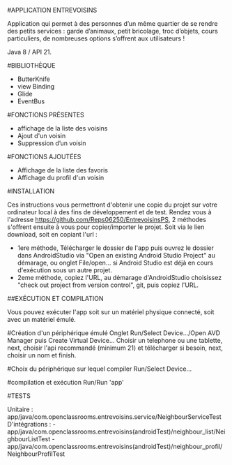 #APPLICATION ENTREVOISINS

Application qui permet à des personnes d’un même quartier de se rendre des petits services : 
garde d’animaux, petit bricolage, troc d’objets, cours particuliers, de nombreuses options s’offrent aux utilisateurs !

Java 8 / API 21. 

#BIBLIOTHÈQUE

- ButterKnife
- view Binding
- Glide
- EventBus

#FONCTIONS PRÉSENTES 

- affichage de la liste des voisins 
- Ajout d'un voisin 
- Suppression d’un voisin

#FONCTIONS AJOUTÉES

- Affichage de la liste des favoris
- Affichage du profil d'un voisin

#INSTALLATION 

Ces instructions vous permettront d'obtenir une copie du projet sur votre ordinateur local à des fins de développement et de test.
Rendez vous à l'adresse https://github.com/Reps06250/EntrevoisinsPS, 2 méthodes s'offrent ensuite à vous pour copier/importer le projet. Soit via le lien download, soit en copiant l'url :
- 1ere méthode, Télécharger le dossier de l'app puis ouvrez le dossier dans AndroidStudio via "Open an existing Android Studio Project" au démarage,     ou onglet File/open... si Android Studio est déjà en cours d'exécution sous un autre projet.
- 2eme méthode, copiez l'URL, au démarage d'AndroidStudio choisissez "check out project from version control", git, puis copiez l'URL.


##EXÉCUTION ET COMPILATION

Vous pouvez exécuter l'app soit sur un matériel physique connecté, soit avec un matériel émulé.

#Création d'un périphérique émulé
Onglet Run/Select Device.../Open AVD Manager puis Create Virtual Device...
Choisir un telephone ou une tablette, next, choisir l'api recommandé (minimum 21) et télécharger si besoin, next, choisir un nom et finish.

#Choix du périphérique sur lequel compiler
Run/Select Device...

#compilation et exécution
Run/Run 'app'

#TESTS

Unitaire : app/java/com.openclassrooms.entrevoisins.service/NeighbourServiceTest
D'intégrations : -app/java/com.openclassrooms.entrevoisins(androidTest)/neighbour_list/NeighbourListTest
                 -app/java/com.openclassrooms.entrevoisins(androidTest)/neighbour_profil/NeighbourProfilTest
                 
